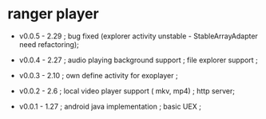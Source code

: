 
# ranger player

* v0.0.5  - 2.29 ;
	bug fixed (explorer activity unstable - StableArrayAdapter need refactoring);

* v0.0.4  - 2.27 ;
	audio playing background support ;
	file explorer support ;

* v0.0.3  - 2.10 ;
	own define activity for exoplayer ;

* v0.0.2  - 2.6 ;
	local video player support ( mkv, mp4) ;
	http server;

* v0.0.1   - 1.27 ;
	android java implementation ;
	basic UEX ;

